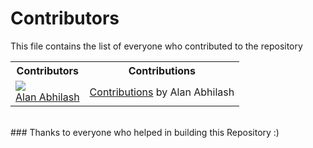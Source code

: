 # Contributors
This file contains the list of everyone who contributed to the repository
<br>
<table>
<th>Contributors</th><th>Contributions</th>  
  <tr>
    <td><img src="https://avatars.githubusercontent.com/blackmarketer?s=100">
    <br>
    <a href="https://github.com/blackmarketer">Alan Abhilash</a></td>
    <td><a href="https://github.com/blackmarketer/contributors.md/commits?author=blackmarketer">Contributions</a> by Alan Abhilash</td>
  </tr>
</table>
<br>
### Thanks to everyone who helped in building this Repository :)
